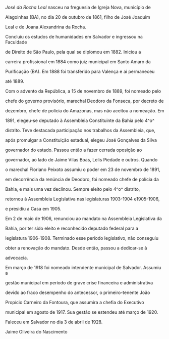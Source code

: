 

*José da Rocha Leal* nasceu na freguesia de Igreja Nova, município de

Alagoinhas (BA), no dia 20 de outubro de 1861, filho de José Joaquim

Leal e de Joana Alexandrina da Rocha.



Concluiu os estudos de humanidades em Salvador e ingressou na Faculdade

de Direito de São Paulo, pela qual se diplomou em 1882. Iniciou a

carreira profissional em 1884 como juiz municipal em Santo Amaro da

Purificação (BA). Em 1888 foi transferido para Valença e aí permaneceu

até 1889.



Com o advento da República, a 15 de novembro de 1889, foi nomeado pelo

chefe do governo provisório, marechal Deodoro da Fonseca, por decreto de

dezembro, chefe de polícia do Amazonas, mas não aceitou a nomeação. Em

1891, elegeu-se deputado à Assembleia Constituinte da Bahia pelo 4^o^

distrito. Teve destacada participação nos trabalhos da Assembleia, que,

após promulgar a Constituição estadual, elegeu José Gonçalves da Silva

governador do estado. Passou então a fazer cerrada oposição ao

governador, ao lado de Jaime Vilas Boas, Lelis Piedade e outros. Quando

o marechal Floriano Peixoto assumiu o poder em 23 de novembro de 1891,

em decorrência da renúncia de Deodoro, foi nomeado chefe de polícia da

Bahia, e mais uma vez declinou. Sempre eleito pelo 4^o^ distrito,

retornou à Assembleia Legislativa nas legislaturas 1903-1904 e1905-1906,

e presidiu a Casa em 1905.



Em 2 de maio de 1906, renunciou ao mandato na Assembleia Legislativa da

Bahia, por ter sido eleito e reconhecido deputado federal para a

legislatura 1906-1908. Terminado esse período legislativo, não conseguiu

obter a renovação do mandato. Desde então, passou a dedicar-se à

advocacia.



Em março de 1918 foi nomeado intendente municipal de Salvador. Assumiu a

gestão municipal em período de grave crise financeira e administrativa

devido ao fraco desempenho do antecessor, o primeiro-tenente João

Propício Carneiro da Fontoura, que assumira a chefia do Executivo

municipal em agosto de 1917. Sua gestão se estendeu até março de 1920.



Faleceu em Salvador no dia 3 de abril de 1928.



Jaime Oliveira do Nascimento



